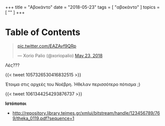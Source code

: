 +++
title = "Αβοκάντο"
date = "2018-05-23"
tags = [ "αβοκάντο" ]
topics = [ "" ]
+++


# Table of Contents



<blockquote class="twitter-tweet" data-lang="en"><p lang="und" dir="ltr"><a href="https://t.co/EAZAvf9QRp">pic.twitter.com/EAZAvf9QRp</a></p>&mdash; Xorio Palio (@xoriopalio) <a href="https://twitter.com/xoriopalio/status/999173691341754368?ref_src=twsrc%5Etfw">May 23, 2018</a></blockquote>
<script async src="https://platform.twitter.com/widgets.js" charset="utf-8"></script>

Λές???

{{< tweet 1057326530416832515 >}}

Έτοιμα στις αρχεές του Νοέβρη. Ήθελαν περισσότερο πότισμα ;)

{{< tweet 1061344254293876737 >}}

**Ιστόποποι**

-   <http://repository.library.teimes.gr/xmlui/bitstream/handle/123456789/769/theka_0119.pdf?sequence=1>
